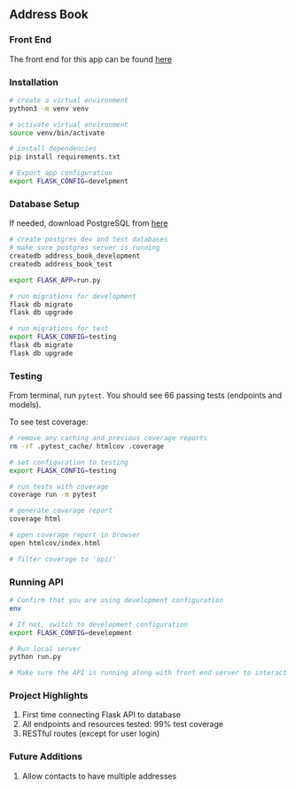 ## Address Book 

### Front End 
The front end for this app can be found [here](https://github.com/jdcarey128/address-book-front-end)

### Installation 
```zsh
# create a virtual environment 
python3 -m venv venv

# activate virtual environment 
source venv/bin/activate

# install dependencies 
pip install requirements.txt

# Export app configuration
export FLASK_CONFIG=develpment
```

### Database Setup 
If needed, download PostgreSQL from [here](https://www.postgresql.org/download/)
```zsh
# create postgres dev and test databases
# make sure postgres server is running 
createdb address_book_development
createdb address_book_test

export FLASK_APP=run.py

# run migrations for development 
flask db migrate 
flask db upgrade

# run migrations for test 
export FLASK_CONFIG=testing
flask db migrate 
flask db upgrade
```
### Testing 
From terminal, run `pytest`. You should see 66 passing tests (endpoints and models). 

To see test coverage: 
```zsh
# remove any caching and previous coverage reports 
rm -rf .pytest_cache/ htmlcov .coverage 

# set configuration to testing 
export FLASK_CONFIG=testing 

# run tests with coverage 
coverage run -m pytest 

# generate coverage report 
coverage html 

# open coverage report in browser 
open htmlcov/index.html 

# filter coverage to 'api/'
```

### Running API 
```zsh
# Confirm that you are using development configuration 
env 

# If not, switch to development configuration
export FLASK_CONFIG=development

# Run local server 
python run.py

# Make sure the API is running along with front end server to interact with the app. 
```

### Project Highlights 
1. First time connecting Flask API to database 
1. All endpoints and resources tested: 99% test coverage
1. RESTful routes (except for user login)

### Future Additions
1. Allow contacts to have multiple addresses
